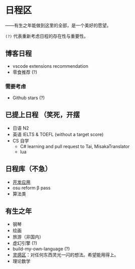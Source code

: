 # 日程区
<div class="subtitle">——有生之年能做到这里的全部，是一个美好的愿望。</div>

`(?)` 代表重新考虑日程的存在性与重要性。
## 博客日程
* vscode extensions recommendation
* 零食推荐 (?)
### 需要考虑
* Github stars (?)
## 已提上日程 <span class="heimu" title="你知道的太多了">（笑死，开摆</span>
* 日语 N2
* 英语 IELTS & TOEFL (without a target score)
* CS 自学
    * C# learning and pull request to Tai, MisakaTranslator
    * lua

## 日程库（不急）
* [开发应用](../hide/inspiration.md#编程灵感)
* osu reform β pass
* 算法类

## 有生之年
* 钢琴
* 绘画
* 旅游（非国内）
* 虚幻引擎 (?)
* build-my-own-language (?)
* [灵感区](../hide/inspiration.md)：对任何东西灵光一闪的想法。希望能用得上。
* 理论数学
